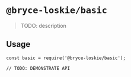 # `@bryce-loskie/basic`

> TODO: description

## Usage

```
const basic = require('@bryce-loskie/basic');

// TODO: DEMONSTRATE API
```

